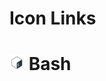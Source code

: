# Icon Links

# <img src="https://github.com/sergius-la/icon_links/blob/master/img/bash.png" width="24" height="24"> Bash